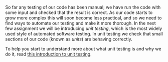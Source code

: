 So far any testing of our code has been manual;  we have run the code with some input and checked that the result is correct.  As our code starts to grow more complex this will soon become less practical, and so we need to find ways to automate our testing and make it more thorough.  In the next few assignment we will be introducing *unit testing*, which is the most widely used style of automated software testing.  In unit testing we check that small sections of our code (known as *units*) are behaving correctly.

To help you start to understand more about what unit testing is and why we do it, read [this introduction to unit testing](http://soundsoftware.ac.uk/unit-testing-why-bother).